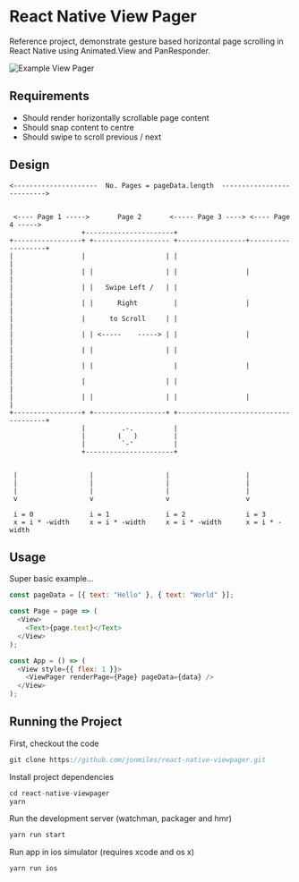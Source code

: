 # React Native View Pager

Reference project, demonstrate gesture based horizontal page scrolling in React
Native using Animated.View and PanResponder.

![Example View Pager](https://raw.github.com/jonmiles/react-native-viewpager/master/assets/demo.gif)

## Requirements

* Should render horizontally scrollable page content
* Should snap content to centre
* Should swipe to scroll previous / next

## Design

```
<---------------------  No. Pages = pageData.length  -------------------------->


 <---- Page 1 ----->       Page 2       <----- Page 3 ----> <---- Page 4 ----->
                  +----------------------+
+-----------------+ +------------------- +-----------------+-------------------+
|                 |                    | |                                     |
|                 | |                  | |                 |                   |
|                 | |   Swipe Left /   | |                                     |
|                 | |      Right         |                 |                   |
|                 |      to Scroll     | |                                     |
|                 | | <-----    -----> | |                 |                   |
|                 | |                  | |                                     |
|                 | |                    |                 |                   |
|                 |                    | |                                     |
|                 | |                  | |                 |                   |
+-----------------+ +------------------+ +-------------------------------------+
                  |         .-.          |
                  |        (   )         |
                  |         `-'          |
                  +----------------------+


 |                  |                  |                   |
 |                  |                  |                   |
 |                  |                  |                   |
 v                  v                  v                   v

 i = 0              i = 1              i = 2               i = 3
 x = i * -width     x = i * -width     x = i * -width      x = i * -width
```

## Usage

Super basic example...

```javascript
const pageData = [{ text: "Hello" }, { text: "World" }];

const Page = page => (
  <View>
    <Text>{page.text}</Text>
  </View>
);

const App = () => (
  <View style={{ flex: 1 }}>
    <ViewPager renderPage={Page} pageData={data} />
  </View>
);
```

## Running the Project

First, checkout the code

```javascript
git clone https://github.com/jonmiles/react-native-viewpager.git
```

Install project dependencies

```javascript
cd react-native-viewpager
yarn
```

Run the development server (watchman, packager and hmr)

```javascript
yarn run start
```

Run app in ios simulator (requires xcode and os x)

```javascript
yarn run ios
```
